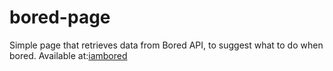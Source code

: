 # bored-page
Simple page that retrieves data from Bored API, to suggest what to do when bored. Available at:[iambored](https://iambored.netlify.com/)
